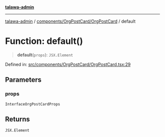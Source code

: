 [**talawa-admin**](../../../../README.md)

***

[talawa-admin](../../../../README.md) / [components/OrgPostCard/OrgPostCard](../README.md) / default

# Function: default()

> **default**(`props`): `JSX.Element`

Defined in: [src/components/OrgPostCard/OrgPostCard.tsx:29](https://github.com/gautam-divyanshu/talawa-admin/blob/2490b2ea9583ec972ca984b1d93932def1c9f92b/src/components/OrgPostCard/OrgPostCard.tsx#L29)

## Parameters

### props

`InterfaceOrgPostCardProps`

## Returns

`JSX.Element`
